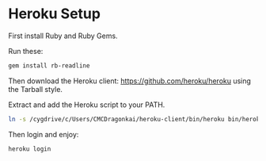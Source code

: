 Heroku Setup
============

First install Ruby and Ruby Gems.

Run these:

```sh
gem install rb-readline
```

Then download the Heroku client: https://github.com/heroku/heroku using the Tarball style.

Extract and add the Heroku script to your PATH.

```sh
ln -s /cygdrive/c/Users/CMCDragonkai/heroku-client/bin/heroku bin/heroku
```

Then login and enjoy:

```
heroku login
```